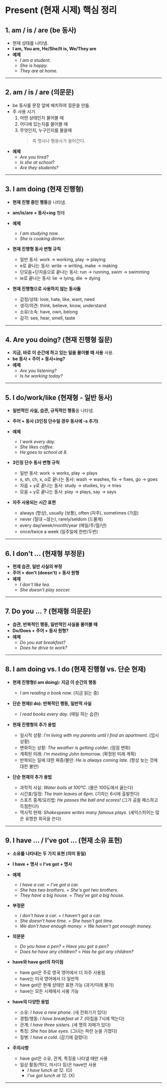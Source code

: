 # **Present (현재 시제) 핵심 정리**

## **1. am / is / are (be 동사)**

- 현재 상태를 나타냄.
- **I am, You are, He/She/It is, We/They are**
- **예제**
  - _I am a student._
  - _She is happy._
  - _They are at home._

---

## **2. am / is / are (의문문)**

- be 동사를 문장 앞에 배치하여 질문을 만듦.
- 주 사용 시기
  1. 어떤 상태인지 물어볼 때
  2. 어디에 있는지를 물어볼 때
  3. 무엇인지, 누구인지를 물을때
     > 즉 명사나 형용사가 들어간다.
- **예제**
  - _Are you tired?_
  - _Is she at school?_
  - _Are they students?_

---

## **3. I am doing (현재 진행형)**

- **현재 진행 중인 행동**을 나타냄.
- **am/is/are + 동사+ing** 형태
- **예제**

  - _I am studying now._
  - _She is cooking dinner._

- **현재 진행형 동사 변형 규칙**

  - 일반 동사: work → working, play → playing
  - e로 끝나는 동사: write → writing, make → making
  - 단모음+단자음으로 끝나는 동사: run → running, swim → swimming
  - ie로 끝나는 동사: lie → lying, die → dying

- **현재 진행형으로 사용하지 않는 동사들**
  - 감정/상태: love, hate, like, want, need
  - 생각/의견: think, believe, know, understand
  - 소유/소속: have, own, belong
  - 감각: see, hear, smell, taste

---

## **4. Are you doing? (현재 진행형 질문)**

- **지금, 바로 이 순간에 하고 있는 일을 물어볼 때 사용** 사용.
- **be 동사 + 주어 + 동사+ing?**
- **예제**
  - _Are you listening?_
  - _Is he working today?_

---

## **5. I do/work/like (현재형 - 일반 동사)**

- **일반적인 사실, 습관, 규칙적인 행동**을 나타냄.
- **주어 + 동사 (3인칭 단수일 경우 동사에 -s 추가)**
- **예제**

  - _I work every day._
  - _She likes coffee._
  - _He goes to school at 8._

- **3인칭 단수 동사 변형 규칙**

  - 일반 동사: work → works, play → plays
  - s, sh, ch, x, o로 끝나는 동사: wash → washes, fix → fixes, go → goes
  - 자음 + y로 끝나는 동사: study → studies, try → tries
  - 모음 + y로 끝나는 동사: play → plays, say → says

- **자주 사용되는 시간 표현**
  - always (항상), usually (보통), often (자주), sometimes (가끔)
  - never (절대 ~않는), rarely/seldom (드물게)
  - every day/week/month/year (매일/주/월/년)
  - once/twice a week (일주일에 한번/두번)

---

## **6. I don't ... (현재형 부정문)**

- **현재 습관, 일반 사실의 부정**
- **주어 + don't (doesn't) + 동사 원형**
- **예제**
  - _I don't like tea._
  - _She doesn't play soccer._

---

## **7. Do you ... ? (현재형 의문문)**

- **습관, 반복적인 행동, 일반적인 사실을 물어볼 때**
- **Do/Does + 주어 + 동사 원형?**
- **예제**
  - _Do you eat breakfast?_
  - _Does he drive to work?_

---

## **8. I am doing vs. I do (현재 진행형 vs. 단순 현재)**

- **현재 진행형(I am doing): 지금 이 순간의 행동**

  - _I am reading a book now._ (지금 읽는 중)

- **단순 현재(I do): 반복적인 행동, 일반적 사실**

  - _I read books every day._ (매일 하는 습관)

- **현재 진행형의 추가 용법**

  - 일시적 상황: _I'm living with my parents until I find an apartment._ (임시 상황)
  - 변화하는 상황: _The weather is getting colder._ (점점 변화)
  - 계획된 미래: _I'm meeting John tomorrow._ (확정된 미래 계획)
  - 반복되는 일에 대한 짜증/불만: _He is always coming late._ (항상 늦는 것에 대한 불만)

- **단순 현재의 추가 용법**
  - 과학적 사실: _Water boils at 100°C._ (물은 100도에서 끓는다)
  - 시간표/일정: _The train leaves at 6pm._ (기차는 6시에 출발한다)
  - 스포츠 중계/요리법: _He passes the ball and scores!_ (그가 공을 패스하고 득점한다!)
  - 역사적 현재: _Shakespeare writes many famous plays._ (셰익스피어는 많은 유명한 희곡을 쓴다)

---

## **9. I have ... / I've got ... (현재 소유 표현)**

- **소유를 나타내는 두 가지 표현 (의미 동일)**
- **I have + 명사 = I've got + 명사**
- **예제**

  - _I have a car._ = _I've got a car._
  - _She has two brothers._ = _She's got two brothers._
  - _They have a big house._ = _They've got a big house._

- **부정문**

  - _I don't have a car._ = _I haven't got a car._
  - _She doesn't have time._ = _She hasn't got time._
  - _We don't have enough money._ = _We haven't got enough money._

- **의문문**

  - _Do you have a pen?_ = _Have you got a pen?_
  - _Does he have any children?_ = _Has he got any children?_

- **have와 have got의 차이점**

  - have got은 주로 영국 영어에서 더 자주 사용됨
  - have는 미국 영어에서 더 일반적
  - have got은 현재 상태만 표현 가능 (과거/미래 불가)
  - have는 모든 시제에서 사용 가능

- **have의 다양한 용법**

  - 소유: _I have a new phone._ (새 전화기가 있다)
  - 경험/행동: _I have breakfast at 7._ (아침을 7시에 먹는다)
  - 관계: _I have three sisters._ (세 명의 자매가 있다)
  - 특징: _She has blue eyes._ (그녀는 파란 눈을 가졌다)
  - 질병: _I have a cold._ (감기에 걸렸다)

- **주의사항**
  - have got은 소유, 관계, 특징을 나타낼 때만 사용
  - 일상 활동(먹다, 마시다 등)은 have만 사용
    - _I have lunch at 12._ (O)
    - _I've got lunch at 12._ (X)

---
